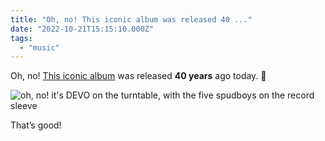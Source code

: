 ```yaml
---
title: "Oh, no! This iconic album was released 40 ..."
date: "2022-10-21T15:15:10.000Z"
tags: 
  - "music"
---
```


Oh, no! [This iconic album](https://www.discogs.com/master/52741-Devo-Oh-No-Its-Devo) was released **40 years** ago today. 🎵

![oh, no! it's DEVO on the turntable, with the five spudboys on the record sleeve](images/585f47ec7f.jpg)

That’s good!
